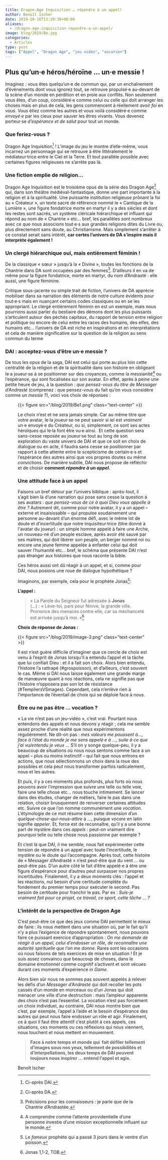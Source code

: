 ```yaml
---
title: Dragon-Age Inquisition … répondre à un appel!
author: Benoît Ischer
date: 2019-10-16T13:29:30+00:00
aliases:
  - /dragon-age-inquisition-repondre-a-un-appel/
image: blog/2019/Be.jpg
categories:
  - Articles
type: post
tags: ["Appel", "Dragon Age", "jeu vidéo", "vocation"]
---
```

## Plus qu’un·e héros/héroïne … un·e messie !

Imaginez : vous êtes quelqu’un·e de commun qui, par un enchaînement d’événements dont vous ignorez tout, se retrouve propulsé·e au-devant de la scène d’un monde en perdition et en proie aux conflits. Non seulement vous êtes, d’un coup, considéré·e comme celui ou celle qui doit arranger les choses mais en plus de cela, les gens commencent à réellement _avoir foi_ en vous. Vous étiez comme les autres et vous voilà considéré·e comme _envoyé·e_ par les cieux pour sauver les êtres vivants. Vous devenez porteur·se _d’espérance et de salut_ pour tout un monde.

### Que feriez-vous ?

Dragon Age Inquisition[^1] ! L’image du jeu le montre d’elle-même, vous incarnez un personnage qui se retrouve à être littéralement le médiateur·trice entre le Ciel et la Terre. Et tout parallèle possible avec certaines figures religieuses ne s’arrête pas là.

### Une fiction emplie de religion…

Dragon Age Inquisition est le troisième opus de la série des Dragon Age[^2] qui, dans son théâtre médiéval-fantastique, donne une part importante à la religion et à la spiritualité. Une puissante institution religieuse prônant la foi au « Créateur », un texte sacré de référence nommé le « Cantique de la Lumière », une figure fondatrice morte en martyr il y a des siècles et dont les restes sont sacrés, un système cléricale hiérarchique et influant qui répond au nom de « Chantrie » etc… bref, les parallèles sont nombreux avec ce que nous associons tout·e·s aux grandes religions dites du Livre ou, plus directement sans doute, au Christianisme. Mais simplement s’arrêter à ce constat serait sans intérêt, **car certes l’univers de DA s’inspire mais il interprète également !**

### Un clergé hiérarchique oui, mais entièrement féminin !

De la classique « sœur » jusqu’à la « Divine », toutes les fonctions de la Chantrie dans DA sont occupées par des femmes[^3]. D’ailleurs il en va de même pour la figure fondatrice, morte en martyr, du nom d’Andrasté : elle aussi, une figure féminine.

Critique sous-jacente ou simple trait de fiction, l’univers de DA apprécie mobiliser dans sa narration des éléments de notre culture évidents pour tout·e·s mais en nuançant certains codes classiques ou en se les appropriant. Le clergé entièrement féminin en est un exemple, mais nous pourrions aussi parler du bestiaire des démons dont les plus puissants s’articulent autour des péchés capitaux, du rapport de tension entre religion et politique ou encore de celui entre les races des humains, des elfes, des humains etc… l’univers de DA est riche en inspirations et en interprétations et cela de manière significative sur la question de la religion au sens commun du terme

### DAI : acceptez-vous d’être un·e messie ?

De tous les opus de la saga, DAI est celui qui porte au plus loin cette centralité de la religion et de la spiritualité dans son histoire en obligeant le·a joueur·se à se positionner sur des croyances, comme la messianité[^4] ou l’espérance, qui sont focalisées sur son avatar. En effet, après à peine une petite heure de jeu, à la question : _que pensez-vous du titre de Messager d’Andrasté_ (comprenez : que pensez-vous du fait qu’on vous considère comme un _messie_ ?), voici vos choix de réponses :<figure>

{{< figure src="/blog/2019/Be1.png" class="text-center" >}}

Le choix n’est et ne sera jamais simple. Car au même titre que votre avatar, le·la joueur·se ne peut savoir si iel est _vraiment_ un·e envoyé·e du Créateur, ou si, simplement, ce sont ses actes héroïques qui le·la font être vu·e ainsi.  Et cette question sera sans-cesse reposée au joueur·se tout au long de son exploration du vaste univers de DAI et que ce soit en choix de dialogue ou en acte, il faudra sans cesse se positionner par rapport à cette attente entre le scepticisme de certain·e·s et l’espérance des autres ainsi que vos propres doutes ou même convictions. De manière subtile, DAI nous propose de réfléchir et de choisir **comment _répondre à un appel_.**

### Une attitude face à un appel

Faisons un bref détour par l’univers biblique : après-tout, il s’agit bien là d’une narration qui pose sans cesse la question à ses avatars : _que pensez-vous de ce à quoi Dieu vous appelle à être ?_ Autrement dit, comme pour notre avatar, il y a un appel – externe et insaisissable – qui propulse soudainement une personne au-devant d’un énorme défi, avec le même lot de doute et d’incertitude que notre Inquisiteur·trice (titre donné à l'avatar du joueur) : un simple homme appelé à faire une Arche, un nouveau-né d’un peuple esclave, après avoir été sauvé par ses maitres, qui doit libérer son peuple, un berger nommé roi ou encore une jeune femme appelée à enfanter celui qui doit sauver l’humanité etc… bref, le schéma que présente DAI n’est pas étranger aux histoires que nous raconte la bible.

Ces héros aussi ont dû réagir à un appel, et si, comme pour DAI, nous posions une roue de dialogue hypothétique ?

Imaginons, par exemple, cela pour le prophète Jonas[^5]:

**L’appel :**

> « La Parole du Seigneur fut adressée à **Jonas** (…) : « Lève-toi, pars pour Ninive, la grande ville. Prononce des menaces contre elle, car sa méchanceté est arrivée jusqu’à moi. »[^6]

**Choix de réponse de Jonas :**

{{< figure src="/blog/2019/image-3.png" class="text-center" >}}

Il est n’est guère difficile d’imaginer que ce cercle de choix est venu à l’esprit de Jonas lorsqu’il a entendu l’appel et la tâche que lui confiait Dieu : et il a fait son choix. Alors bien entendu, l’histoire l’a rattrapé (#grospoisson), et d’ailleurs, c’est souvent le cas. Même si DAI nous laisse également une grande marge de manœuvre quant à nos réactions, cela ne signifie pas que l’histoire n’opposera pas son lot de résistance (#TempliersVSmages). Cependant, cela n’enlève rien à l’importance de l’éventail de choix qui se déploie face à nous.

### Être ou ne pas être … vocation ?

« La vie n’est pas un jeu-vidéo », c’est vrai. Pourtant nous entendons des appels et nous devons y réagir ; cela me semble assez proche d’une réalité que nous expérimentons régulièrement. Ne dit-on pas : _mes valeurs me poussent à…, face à l’état du monde je me sens appelé·e à …, suite à ce que j’ai vu/entendu je veux …_ S’il on y songe quelque-peu, il y a beaucoup de situations où nous nous sentons comme face à un appel – plus ou moins instinctif – qui fait que nous entrons en actions, que nous sélectionnons un choix dans la roue des possibles et cela peut nous transformer parfois radicalement, nous et les autres.

Et puis, il y a ces moments plus profonds, plus forts où nous pouvons avoir l’impression que suivre une telle ou telle voie, faire une telle chose etc… nous touche intimement. Se lancer dans des études, changer de métiers, faire le pas dans une relation, choisir brusquement de renverser certaines attitudes etc. Suivre ce que l’on nomme communément une _vocation_. L’étymologie de ce mot résume bien cette dimension d’un _quelque-chose-qui-nous-attire_ à …, puisque _vocare_ en latin signifie _appeler_. Et, force est de reconnaître, qu’il y a une bonne part de mystère dans ces _appels_ : peut-on vraiment dire pourquoi telle ou telle chose nous passionne par exemple ?

Et c’est là que DAI, il me semble, nous fait expérimenter cette tension de répondre à un appel avec toute l’incertitude, le mystère ou le doute qui l’accompagne. Après tout, cette histoire de « Messager d’Andrasté » n’est peut-être que du vent … ou peut-être pas. D’un autre côté le fait d’être appelé·e à être une figure d’espérance pour d’autres peut surpasser nos propres incertitudes. Finalement, il y a deux moments clés : l’appel et les réactions, nul besoin d’une certitude complète du fondement du premier temps pour exécuter le second. Pas besoin de certitude pour franchir le pas. Par ex : _Suis-je vraiment fait pour ce projet, ce travail, ce sport, cette tâche … ?_ 

### L’intérêt de la perspective de Dragon Age

C’est peut-être ce que des jeux comme DAI permettent le mieux de faire : ils nous mettent dans une situation où, par le fait qu’il n’y a plus l’exigence de répondre spontanément, nous pouvons faire ce puissant exercice d’appropriation : _On me demande de réagir à un appel, celui d’endosser un rôle, de reconnaître une autorité spirituelle que l’on me donne_. Rares sont les occasions où nous faisons de tels exercices de mise en situation ! Et je suis assez convaincu que beaucoup de choses, dans le domaine émotionnel comme cognitif s’activent et sont vécues durant ces moments d’expérience _in Game_.

Alors bien sûr nous ne sommes pas souvent appelés à relever les défis d’un _Messager d’Andrasté_ qui doit recoller les pots cassés d’un monde en morceaux ou d’un Jonas qui doit menacer une ville d’une destruction : mais l’ampleur apparente des choix n’est pas l’essentiel. La vocation n’est pas forcément un choix individuel, au contraire, DAI nous montre bien que c’est, par exemple, l’appel à l’aide et le besoin d’espérance des autres qui peut nous faire endosser un rôle et agir. Finalement, ce à quoi il faut être attentif c’est plutôt à ces appels, ces situations, ces moments ou ces réflexions qui nous viennent, nous touchent et nous mettent en mouvement.

> **Face à notre temps et monde qui  fait défiler tellement d’images sous nos yeux, tellement de possibilités et d’interpellations, les deux temps de DAI peuvent toujours nous inspirer … entend l’appel et agis.**

Benoît Ischer


[^1]: Ci-après DAI.

[^2]: Ci-après DA.

[^3]: Précisions pour les connaisseurs : je parle que de la Chantrie d’Andrastée.

[^4]: A comprendre comme l’attente providentielle d’une personne investie d’une mission exceptionnelle influant sur le monde.

[^5]: Le _fameux_ prophète qui a passé 3 jours dans le ventre d’un poisson.

[^6]: Jonas 1,1-2, TOB.

 [1]: http://dev.open-source.church/wp-content/uploads/2019/10/Be.jpg
 [2]: #ref_1
 [3]: #_ftn2
 [4]: #_ftn3
 [5]: #_ftn4
 [6]: http://dev.open-source.church/wp-content/uploads/2019/10/Be1.png
 [7]: #_ftn6
 [8]: http://dev.open-source.church/wp-content/uploads/2019/10/image-3.png
 [9]: #_ftnref2
 [10]: #_ftnref3
 [11]: #_ftnref4
 [12]: #_ftnref5
 [13]: #_ftnref6